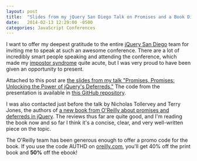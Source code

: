 ```yaml
---
layout: post
title:  "Slides from my jQuery San Diego Talk on Promises and a Book Discount Code!"
date:   2014-02-13 12:29:00 -0500
categories: JavaScript Conferences
---
```


I want to offer my deepest gratitude to the entire [jQuery San Diego](http://events.jquery.org/2014/san-diego/) team for inviting me to speak at such an awesome conference. There are a lot of incredibly smart people speaking and attending the conference, which made my [impostor syndrome](http://en.wikipedia.org/wiki/Impostor_syndrome) quite acute, but I was very proud to have been given an opportunity to present.

Attached to this post are [the slides from my talk "Promises, Promises: Unlocking the Power of jQuery's Deferreds."](/assets/pdf/jQueryPromisesAndDeferreds-jQuerySanDiego2014.pdf) The code from the presentation is available in [this GitHub repository](https://github.com/brianklaas/jquerySD2014-promises).

I was also contacted just before the talk by Nicholas Tollervey and Terry Jones, the authors of [a new book from O'Reilly about promises and deferreds in jQuery](http://shop.oreilly.com/product/0636920030508.do). The reviews thus far are quite good, and I'm reading the book now and so far I think it's a concise, clear, and very well-written piece on the topic.

The O'Reilly team has been generous enough to offer a promo code for the book. If you use the code AUTHD on [oreilly.com](http://shop.oreilly.com/product/0636920030508.do), you'll get 40% off the print book and **50%** off the ebook!